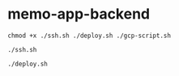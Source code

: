 # memo-app-backend

```
chmod +x ./ssh.sh ./deploy.sh ./gcp-script.sh
```

```
./ssh.sh
```

```
./deploy.sh
```
